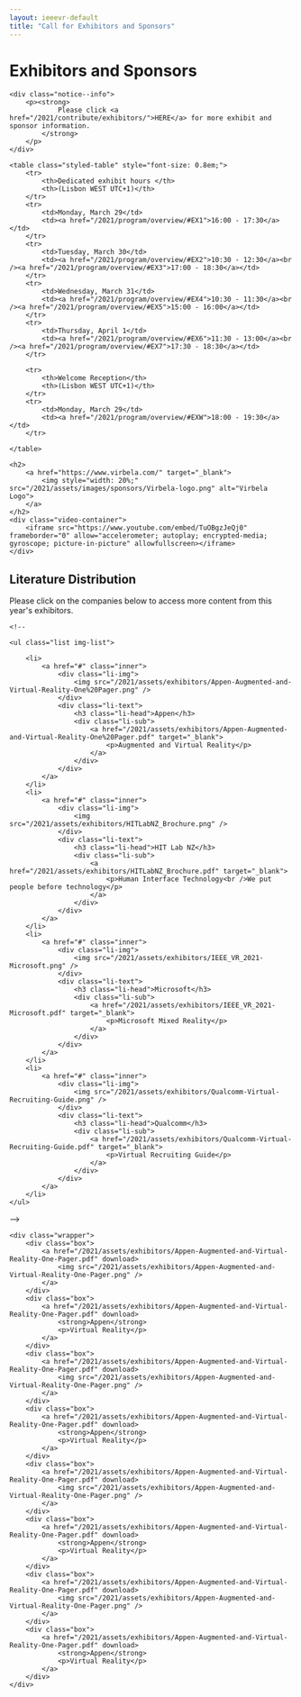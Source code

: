 ```yaml
---
layout: ieeevr-default
title: "Call for Exhibitors and Sponsors"
---
```


<style>
    <style>* {
        box-sizing: border-box;
    }

    .exhibitors-center {
        margin: auto;
        width: 90%;
    }

    .exhibitors-row {
        display: flex;
        background-color: #00aeef;
        border-radius: 10px;
        padding: 10px;
    }

    .exhibitors-column {
        flex: 50%;
        padding: 20px;
        position: relative;
    }

    .styled-table {
        border-collapse: collapse;
        margin: 25px 0;
        font-size: 0.8em;
        font-family: sans-serif;
        /*min-width: 400px;*/
        box-shadow: 0 0 20px rgba(0, 0, 0, 0.15);
        display: table;
    }

    .styled-table thead tr {
        background-color: #00aeef;
        color: #ffffff;
        text-align: left;
    }

    .styled-table th,
    .styled-table td {
        padding: 12px 15px;
    }

    .styled-table tbody tr {
        border-bottom: 1px solid #dddddd;
    }

    .styled-table tbody tr:nth-of-type(even) {
        background-color: #f3f3f3;
    }

    .styled-table tbody tr:last-of-type {
        border-bottom: 2px solid #00aeef;
    }

    .styled-table tbody tr.active-row {
        font-weight: bold;
        color: #00aeef;
    }

    /* Collapsible */
    input[type='checkbox'] {
        display: none;
    }

    .wrap-collabsible {
        margin: 1.2rem 0;
    }

    .lbl-toggle {
        display: block;
        font-weight: bold;
        /* font-family: monospace; */
        font-size: 1rem;
        text-align: left;
        padding: 0.1rem;
        color: #00aeef;
        background: #ffffff;
        cursor: pointer;
        border-radius: 7px;
        transition: all 0.25s ease-out;
    }

    .lbl-toggle:hover {
        /*color: #FFF;*/
    }

    .lbl-toggle::before {
        content: ' ';
        display: inline-block;
        border-top: 5px solid transparent;
        border-bottom: 5px solid transparent;
        border-left: 5px solid currentColor;
        vertical-align: middle;
        margin-right: .7rem;
        transform: translateY(-2px);
        transition: transform .2s ease-out;
    }

    .toggle:checked+.lbl-toggle::before {
        transform: rotate(90deg) translateX(-3px);
    }

    .collapsible-content {
        max-height: 0px;
        overflow: hidden;
        transition: max-height .25s ease-in-out;
    }

    .toggle:checked+.lbl-toggle+.collapsible-content {
        max-height: 1500px;
    }

    .toggle:checked+.lbl-toggle {
        border-bottom-right-radius: 0;
        border-bottom-left-radius: 0;
    }

    .collapsible-content .content-inner {
        background: white;
        /* rgba(0, 105, 255, .2);*/
        border-bottom: 1px solid rgba(0, 105, 255, .45);
        border-bottom-left-radius: 7px;
        border-bottom-right-radius: 7px;
        padding: .5rem 1rem;
    }

    .collapsible-content p {
        margin-bottom: 0;
    }



    /* video container */
    .video-container {
        overflow: hidden;
        position: relative;
        width: 100%;
    }

    .video-container::after {
        padding-top: 56.25%;
        /* 75% if 4:3*/
        display: block;
        content: '';
    }

    .video-container iframe {
        position: absolute;
        top: 0;
        left: 0;
        width: 100%;
        height: 100%;
    }

    /* Thumbnails box */
    .box {
        border-radius: 5px;
        padding: 20px;
        background-color: aqua;
    }
    .box:nth-child(odd) {
        color: red;
    }

    .wrapper {
        display: grid;
        /* border: 1px solid #000; */
        grid-gap: 10px;
        grid-template-columns: repeat(auto-fill, 20% 30%);
    }

</style>

<div>
    <h1>Exhibitors and Sponsors</h1>


    <div class="notice--info">
        <p><strong>
                Please click <a href="/2021/contribute/exhibitors/">HERE</a> for more exhibit and sponsor information.
            </strong>
        </p>
    </div>

    <table class="styled-table" style="font-size: 0.8em;">
        <tr>
            <th>Dedicated exhibit hours </th>
            <th>(Lisbon WEST UTC+1)</th>
        </tr>
        <tr>
            <td>Monday, March 29</td>
            <td><a href="/2021/program/overview/#EX1">16:00 - 17:30</a></td>
        </tr>
        <tr>
            <td>Tuesday, March 30</td>
            <td><a href="/2021/program/overview/#EX2">10:30 - 12:30</a><br /><a href="/2021/program/overview/#EX3">17:00 - 18:30</a></td>
        </tr>
        <tr>
            <td>Wednesday, March 31</td>
            <td><a href="/2021/program/overview/#EX4">10:30 - 11:30</a><br /><a href="/2021/program/overview/#EX5">15:00 - 16:00</a></td>
        </tr>
        <tr>
            <td>Thursday, April 1</td>
            <td><a href="/2021/program/overview/#EX6">11:30 - 13:00</a><br /><a href="/2021/program/overview/#EX7">17:30 - 18:30</a></td>
        </tr>

        <tr>
            <th>Welcome Reception</th>
            <th>(Lisbon WEST UTC+1)</th>
        </tr>
        <tr>
            <td>Monday, March 29</td>
            <td><a href="/2021/program/overview/#EXW">18:00 - 19:30</a></td>
        </tr>

    </table>
</div>

<div>

    <h2>
        <a href="https://www.virbela.com/" target="_blank">
            <img style="width: 20%;" src="/2021/assets/images/sponsors/Virbela-logo.png" alt="Virbela Logo">
        </a>
    </h2>
    <div class="video-container">
        <iframe src="https://www.youtube.com/embed/TuOBgzJeQj0" frameborder="0" allow="accelerometer; autoplay; encrypted-media; gyroscope; picture-in-picture" allowfullscreen></iframe>
    </div>

</div>

<div>
    <h2>Literature Distribution</h2>
    <p>Please click on the companies below to access more content from this year's exhibitors.</p>

    <!--

    <ul class="list img-list">

        <li>
            <a href="#" class="inner">
                <div class="li-img">
                    <img src="/2021/assets/exhibitors/Appen-Augmented-and-Virtual-Reality-One%20Pager.png" />
                </div>
                <div class="li-text">
                    <h3 class="li-head">Appen</h3>
                    <div class="li-sub">
                        <a href="/2021/assets/exhibitors/Appen-Augmented-and-Virtual-Reality-One%20Pager.pdf" target="_blank">
                            <p>Augmented and Virtual Reality</p>
                        </a>
                    </div>
                </div>
            </a>
        </li>
        <li>
            <a href="#" class="inner">
                <div class="li-img">
                    <img src="/2021/assets/exhibitors/HITLabNZ_Brochure.png" />
                </div>
                <div class="li-text">
                    <h3 class="li-head">HIT Lab NZ</h3>
                    <div class="li-sub">
                        <a href="/2021/assets/exhibitors/HITLabNZ_Brochure.pdf" target="_blank">
                            <p>Human Interface Technology<br />We put people before technology</p>
                        </a>
                    </div>
                </div>
            </a>
        </li>
        <li>
            <a href="#" class="inner">
                <div class="li-img">
                    <img src="/2021/assets/exhibitors/IEEE_VR_2021-Microsoft.png" />
                </div>
                <div class="li-text">
                    <h3 class="li-head">Microsoft</h3>
                    <div class="li-sub">
                        <a href="/2021/assets/exhibitors/IEEE_VR_2021-Microsoft.pdf" target="_blank">
                            <p>Microsoft Mixed Reality</p>
                        </a>
                    </div>
                </div>
            </a>
        </li>
        <li>
            <a href="#" class="inner">
                <div class="li-img">
                    <img src="/2021/assets/exhibitors/Qualcomm-Virtual-Recruiting-Guide.png" />
                </div>
                <div class="li-text">
                    <h3 class="li-head">Qualcomm</h3>
                    <div class="li-sub">
                        <a href="/2021/assets/exhibitors/Qualcomm-Virtual-Recruiting-Guide.pdf" target="_blank">
                            <p>Virtual Recruiting Guide</p>
                        </a>
                    </div>
                </div>
            </a>
        </li>
    </ul>

-->

    <div class="wrapper">
        <div class="box">
            <a href="/2021/assets/exhibitors/Appen-Augmented-and-Virtual-Reality-One-Pager.pdf" download>
                <img src="/2021/assets/exhibitors/Appen-Augmented-and-Virtual-Reality-One-Pager.png" />
            </a>
        </div>
        <div class="box">
            <a href="/2021/assets/exhibitors/Appen-Augmented-and-Virtual-Reality-One-Pager.pdf" download>
                <strong>Appen</strong>
                <p>Virtual Reality</p>
            </a>
        </div>
        <div class="box">
            <a href="/2021/assets/exhibitors/Appen-Augmented-and-Virtual-Reality-One-Pager.pdf" download>
                <img src="/2021/assets/exhibitors/Appen-Augmented-and-Virtual-Reality-One-Pager.png" />
            </a>
        </div>
        <div class="box">
            <a href="/2021/assets/exhibitors/Appen-Augmented-and-Virtual-Reality-One-Pager.pdf" download>
                <strong>Appen</strong>
                <p>Virtual Reality</p>
            </a>
        </div>
        <div class="box">
            <a href="/2021/assets/exhibitors/Appen-Augmented-and-Virtual-Reality-One-Pager.pdf" download>
                <img src="/2021/assets/exhibitors/Appen-Augmented-and-Virtual-Reality-One-Pager.png" />
            </a>
        </div>
        <div class="box">
            <a href="/2021/assets/exhibitors/Appen-Augmented-and-Virtual-Reality-One-Pager.pdf" download>
                <strong>Appen</strong>
                <p>Virtual Reality</p>
            </a>
        </div>
        <div class="box">
            <a href="/2021/assets/exhibitors/Appen-Augmented-and-Virtual-Reality-One-Pager.pdf" download>
                <img src="/2021/assets/exhibitors/Appen-Augmented-and-Virtual-Reality-One-Pager.png" />
            </a>
        </div>
        <div class="box">
            <a href="/2021/assets/exhibitors/Appen-Augmented-and-Virtual-Reality-One-Pager.pdf" download>
                <strong>Appen</strong>
                <p>Virtual Reality</p>
            </a>
        </div>
    </div>


</div>
